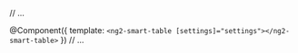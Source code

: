 // ...

@Component({
  template: `
    <ng2-smart-table [settings]="settings"></ng2-smart-table>
  `
})
// ...
